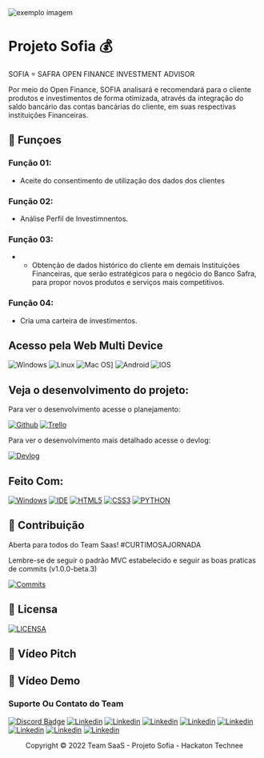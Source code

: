 <img src="exemplo-image.png" alt="exemplo imagem">

# Projeto Sofia 💰

SOFIA = SAFRA OPEN FINANCE INVESTMENT ADVISOR

Por meio do Open Finance, SOFIA analisará e recomendará para o cliente produtos e investimentos de forma otimizada, através da integração do saldo bancário das contas bancárias do cliente, em suas respectivas instituições Financeiras.

## 🔧 Funçoes 

### Função 01:
- Aceite do consentimento de utilização dos dados dos clientes

### Função 02:
- Análise Perfil de Investimnentos.

### Função 03:
- - Obtenção de dados histórico do cliente em demais Instituições Financeiras, que serão estratégicos para o negócio do Banco Safra, para propor novos produtos e serviços mais competitivos.

### Função 04:
-  Cria uma carteira de investimentos.


## Acesso pela Web Multi Device

![Windows](https://img.shields.io/badge/Windows-0078D6?style=for-the-badge&logo=windows&logoColor=white)
![Linux](https://img.shields.io/badge/Linux-FF6600?style=for-the-badge&logo=linux&logoColor=white)
![Mac OS](https://img.shields.io/badge/mac%20os-000000?style=for-the-badge&logo=macos&logoColor=F0F0F0)]
![Android](https://img.shields.io/badge/Android-3DDC84?style=for-the-badge&logo=Android&logoColor=white)
![IOS](https://img.shields.io/badge/iOS-000000?style=for-the-badge&logo=ios&logoColor=white)

## Veja o desenvolvimento do projeto:

Para ver o desenvolvimento acesse o planejamento:

[![Github](https://img.shields.io/badge/GitHub-100000?style=for-the-badge&logo=github&logoColor=white)](https://github.com/phsoaressantos/Saas.git)
[![Trello](https://img.shields.io/badge/Trello-0052CC?style=for-the-badge&logo=trello&logoColor=white)](https://trello.com/invite/b/AQ2vJ5Iy/453e6b38897626b21f1731c1918418c4/sprint-2-desenvolvimento)

Para ver o desenvolvimento mais detalhado acesse o devlog:

[![Devlog](https://img.shields.io/badge/Devlog-999999?style=for-the-badge&logo=Files&logoColor=white)](https://gist.github.com/seu-usuario/sua-gist-ou-readme)

## Feito Com:
[![Windows](https://img.shields.io/badge/Windows-0078D6?style=for-the-badge&logo=windows&logoColor=white)](https://www.microsoft.com/pt-br/windows/get-windows-10)
[![IDE](https://img.shields.io/badge/Visual_studio_code-0078D4?style=for-the-badge&logo=visual%20studio%20code&logoColor=white)](https://code.visualstudio.com/)
[![HTML5](https://img.shields.io/badge/HTML5-E34F26?style=for-the-badge&logo=html5&logoColor=white)](https://developer.mozilla.org/pt-BR/docs/Web/HTML)
[![CSS3](https://img.shields.io/badge/CSS3-1572B6?style=for-the-badge&logo=css3&logoColor=white)](https://developer.mozilla.org/pt-BR/docs/Web/CSS)
[![PYTHON](https://img.shields.io/badge/Python-14354C?style=for-the-badge&logo=python&logoColor=white)](https://www.python.org/downloads/)

## 🤝 Contribuição

Aberta para todos do Team Saas!
#CURTIMOSAJORNADA

Lembre-se de seguir o padrão MVC estabelecido e seguir as boas praticas de commits (v1.0.0-beta.3)

[![Commits](https://img.shields.io/badge/Manual-999999?style=for-the-badge&logo=BookStack&logoColor=white
)](https://www.conventionalcommits.org/pt-br/v1.0.0-beta.3/#especifica%c3%a7%c3%a3o)

## 🔖 Licensa
[![LICENSA](https://img.shields.io/badge/Custom_GPL_3.0-E58080?style=for-the-badge&logo=bookstack&logoColor=white)](/LICENSE)

## 🔖 Vídeo Pitch

## 🔖 Vídeo Demo

### Suporte Ou Contato do Team

[![Discord Badge](https://img.shields.io/badge/Discord-7289DA?style=for-the-badge&logo=discord&logoColor=white)](https://discord.com/channels/956541505487667231/959447120220393482)
[![Linkedin](https://img.shields.io/badge/LinkedIn-0077B5?style=for-the-badge&logo=linkedin&logoColor=white)](https://www.linkedin.com/in/daniel-shimoyama-52911b14b/)
[![Linkedin](https://img.shields.io/badge/LinkedIn-0077B5?style=for-the-badge&logo=linkedin&logoColor=white)](https://www.linkedin.com/in/lucas-baggio-96b4a0195/)
[![Linkedin](https://img.shields.io/badge/LinkedIn-0077B5?style=for-the-badge&logo=linkedin&logoColor=white)](https://www.linkedin.com/in/isabelle-ferreira-vilela-32519a171/)
[![Linkedin](https://img.shields.io/badge/LinkedIn-0077B5?style=for-the-badge&logo=linkedin&logoColor=white)](http://linkedin.com/in/paulo-henrique-santos-mba-19177aa3)
[![Linkedin](https://img.shields.io/badge/LinkedIn-0077B5?style=for-the-badge&logo=linkedin&logoColor=white)](https://www.linkedin.com/in/henrique-fantato-964691190/)
[![Linkedin](https://img.shields.io/badge/LinkedIn-0077B5?style=for-the-badge&logo=linkedin&logoColor=white)](https://www.linkedin.com/in/ana-luiza-vieira-fontes-376a2569/)
[![Linkedin](https://img.shields.io/badge/LinkedIn-0077B5?style=for-the-badge&logo=linkedin&logoColor=white)](https://www.linkedin.com/in/herik-mitre-473999101)
[![Linkedin](https://img.shields.io/badge/LinkedIn-0077B5?style=for-the-badge&logo=linkedin&logoColor=white)](https://www.linkedin.com/in/ronan-tavares/)




<p align="center">Copyright © 2022 Team SaaS - Projeto Sofia - Hackaton Technee</p>
